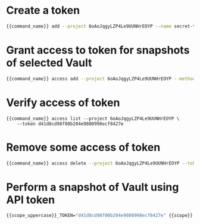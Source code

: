 # Create a token 

```bash
{{command_name}} add --project 6oAoJqgyLZP4Le9UUNHrEOYP --name secret-token-1
```

# Grant access to token for snapshots of selected Vault

```bash
{{command_name}} access add --project 6oAoJqgyLZP4Le9UUNHrEOYP --method POST --path 'vault/x/actions/snapshot' --token d41d8cd98f00b204e9800998ecf8427e
```

# Verify access of token

```
{{command_name}} access list --project 6oAoJqgyLZP4Le9UUNHrEOYP \
    --token d41d8cd98f00b204e9800998ecf8427e
```

# Remove some access of token 

```bash
{{command_name}} access delete --project 6oAoJqgyLZP4Le9UUNHrEOYP --token d41d8cd98f00b204e9800998ecf8427e --access c4ca4238a0b923820dcc509a6f75849b
```

# Perform a snapshot of Vault using API token

```bash
{{scope_uppercase}}_TOKEN="d41d8cd98f00b204e9800998ecf8427e" {{scope}} vault snapshot --vault x --name $(date +"%s")
```